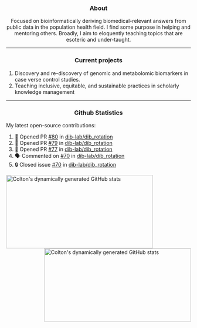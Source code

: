 <!--
Inspiration derived from:
1. https://zzetao.github.io/awesome-github-profile/
2. https://github.com/spcanelon
3. https://github.com/tallguyjenks

Tools used:
1. https://github.com/anuraghazra/github-readme-stats
2. https://github.com/jamesgeorge007/github-activity-readme
3. https://github.com/topics/profile-readme
-->

<h3 align="center">About</h3>

<p align="center">
Focused on bioinformatically deriving biomedical-relevant answers from public data in the population health field. 
I find some purpose in helping and mentoring others. Broadly, I aim to eloquently teaching topics that are esoteric and under-taught.
</p>

---

<h3 align="center">Current projects</h3>

1. Discovery and re-discovery of genomic and metabolomic biomarkers in case verse control studies.
2. Teaching inclusive, equitable, and sustainable practices in scholarly knowledge management

---

<h3 align="center">Github Statistics</h3>

My latest open-source contributions:

<!--START_SECTION:activity-->
1. 💪 Opened PR [#80](https://github.com/dib-lab/dib_rotation/pull/80) in [dib-lab/dib_rotation](https://github.com/dib-lab/dib_rotation)
2. 💪 Opened PR [#79](https://github.com/dib-lab/dib_rotation/pull/79) in [dib-lab/dib_rotation](https://github.com/dib-lab/dib_rotation)
3. 💪 Opened PR [#77](https://github.com/dib-lab/dib_rotation/pull/77) in [dib-lab/dib_rotation](https://github.com/dib-lab/dib_rotation)
4. 🗣 Commented on [#70](https://github.com/dib-lab/dib_rotation/issues/70#issuecomment-1924683571) in [dib-lab/dib_rotation](https://github.com/dib-lab/dib_rotation)
5. 🔒 Closed issue [#70](https://github.com/dib-lab/dib_rotation/issues/70) in [dib-lab/dib_rotation](https://github.com/dib-lab/dib_rotation)
<!--END_SECTION:activity-->

<a href="https://github.com/ccbaumler">
  <img height="200" width=400 align="left" alt="Colton's dynamically generated GitHub stats" src="https://github-readme-stats.vercel.app/api?username=ccbaumler&show_icons=true&title_color=434d58&icon_color=fa8072&ring_color=ba55d3"/>
</a>
<a href="https://github.com/ccbaumler">
  <img height="200" width=400 align="right" alt="Colton's dynamically generated GitHub stats" src="https://github-readme-stats.vercel.app/api/top-langs/?username=ccbaumler&layout=compact&langs_count=6&card_width=320&title_color=434d58&hide=Standard%20ML,%20TeX,%20Jupyter%20Notebook" />
</a>
